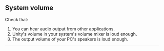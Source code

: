 ## System volume
Check that:
1. You can hear audio output from other applications.
1. Unity's volume in your system's volume mixer is loud enough.
1. The output volume of your PC's speakers is loud enough. 

---
